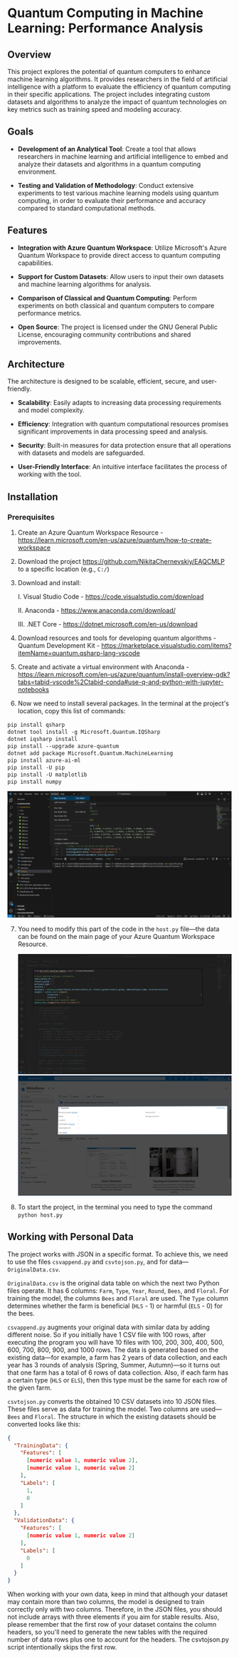 # Quantum Computing in Machine Learning: Performance Analysis

## Overview

This project explores the potential of quantum computers to enhance machine learning algorithms. It provides researchers in the field of artificial intelligence with a platform to evaluate the efficiency of quantum computing in their specific applications. The project includes integrating custom datasets and algorithms to analyze the impact of quantum technologies on key metrics such as training speed and modeling accuracy.

## Goals

- **Development of an Analytical Tool**: Create a tool that allows researchers in machine learning and artificial intelligence to embed and analyze their datasets and algorithms in a quantum computing environment.

- **Testing and Validation of Methodology**: Conduct extensive experiments to test various machine learning models using quantum computing, in order to evaluate their performance and accuracy compared to standard computational methods.

## Features

- **Integration with Azure Quantum Workspace**: Utilize Microsoft's Azure Quantum Workspace to provide direct access to quantum computing capabilities.

- **Support for Custom Datasets**: Allow users to input their own datasets and machine learning algorithms for analysis.

- **Comparison of Classical and Quantum Computing**: Perform experiments on both classical and quantum computers to compare performance metrics.

- **Open Source**: The project is licensed under the GNU General Public License, encouraging community contributions and shared improvements.

## Architecture

The architecture is designed to be scalable, efficient, secure, and user-friendly.

- **Scalability**: Easily adapts to increasing data processing requirements and model complexity.

- **Efficiency**: Integration with quantum computational resources promises significant improvements in data processing speed and analysis.

- **Security**: Built-in measures for data protection ensure that all operations with datasets and models are safeguarded.

- **User-Friendly Interface**: An intuitive interface facilitates the process of working with the tool.

## Installation

### Prerequisites

1. Create an Azure Quantum Workspace Resource - https://learn.microsoft.com/en-us/azure/quantum/how-to-create-workspace
2. Download the project https://github.com/NikitaChernevskiy/EAQCMLP to a specific location (e.g., `C:/`)
3. Download and install:

   I. Visual Studio Code - https://code.visualstudio.com/download

   II. Anaconda - https://www.anaconda.com/download/

   III. .NET Core - https://dotnet.microsoft.com/en-us/download
4. Download resources and tools for developing quantum algorithms - Quantum Development Kit - https://marketplace.visualstudio.com/items?itemName=quantum.qsharp-lang-vscode
5. Create and activate a virtual environment with Anaconda - https://learn.microsoft.com/en-us/azure/quantum/install-overview-qdk?tabs=tabid-vscode%2Ctabid-conda#use-q-and-python-with-jupyter-notebooks
6. Now we need to install several packages. In the terminal at the project's location, copy this list of commands:
```
pip install qsharp
dotnet tool install -g Microsoft.Quantum.IQSharp
dotnet iqsharp install
pip install --upgrade azure-quantum
dotnet add package Microsoft.Quantum.MachineLearning
pip install azure-ai-ml
pip install -U pip
pip install -U matplotlib
pip install numpy 
```
![Terminal](./Assets/OpenTerminal.png)

7. You need to modify this part of the code in the `host.py` file—the data can be found on the main page of your Azure Quantum Workspace Resource.

   ![Files](./Assets/ChangeDataInFile.png)
   ![Data](./Assets/AzureData.png)

9. To start the project, in the terminal you need to type the command `python host.py`

## Working with Personal Data

The project works with JSON in a specific format. To achieve this, we need to use the files `csvappend.py` and `csvtojson.py`, and for data—`OriginalData.csv`.

`OriginalData.csv` is the original data table on which the next two Python files operate. It has 6 columns: `Farm`, `Type`, `Year`, `Round`, `Bees`, and `Floral`. For training the model, the columns `Bees` and `Floral` are used. The `Type` column determines whether the farm is beneficial (`HLS` - 1) or harmful (`ELS` - 0) for the bees.

`csvappend.py` augments your original data with similar data by adding different noise. So if you initially have 1 CSV file with 100 rows, after executing the program you will have 10 files with 100, 200, 300, 400, 500, 600, 700, 800, 900, and 1000 rows. The data is generated based on the existing data—for example, a farm has 2 years of data collection, and each year has 3 rounds of analysis (Spring, Summer, Autumn)—so it turns out that one farm has a total of 6 rows of data collection. Also, if each farm has a certain type (`HLS` or `ELS`), then this type must be the same for each row of the given farm.

`csvtojson.py` converts the obtained 10 CSV datasets into 10 JSON files. These files serve as data for training the model. Two columns are used—`Bees` and `Floral`. The structure in which the existing datasets should be converted looks like this:

```json
{
  "TrainingData": {
    "Features": [
      [numeric value 1, numeric value 2],
      [numeric value 1, numeric value 2]
    ],
    "Labels": [
      1,
      0
    ]
  },
  "ValidationData": {
    "Features": [
      [numeric value 1, numeric value 2]
    ],
    "Labels": [
      0
    ]
  }
}
```
When working with your own data, keep in mind that although your dataset may contain more than two columns, the model is designed to train correctly only with two columns. Therefore, in the JSON files, you should not include arrays with three elements if you aim for stable results. Also, please remember that the first row of your dataset contains the column headers, so you'll need to generate the new tables with the required number of data rows plus one to account for the headers. The csvtojson.py script intentionally skips the first row.
